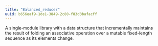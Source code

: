 ```yaml
---
title: "Balanced_reducer"
uuid: b656eaf9-1de1-3849-2c80-f83d3bafacff
---
```


A single-module library with a data structure that incrementally
maintains the result of folding an associative operation over a
mutable fixed-length sequence as its elements change.
